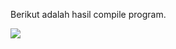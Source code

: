 Berikut adalah hasil compile program.

![](https://github.com/fiknaufalh/Misi-2-Programming--SEKURO-2022/blob/main/16521293_Fikri%20Naufal%20Hamdi/Pict/Screenshot%20pict.png?raw=true)
